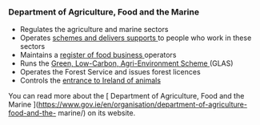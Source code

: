 ###  Department of Agriculture, Food and the Marine

  * Regulates the agriculture and marine sectors 
  * Operates [ schemes and delivers supports ](https://www.gov.ie/en/collection/73aea-schemes-and-services-agriculture-food-and-the-marine/) to people who work in these sectors 
  * Maintains a [ register of food business ](https://www.gov.ie/en/collection/f1a20-lists-of-fbos-registered-and-approved/) operators 
  * Runs the [ Green, Low-Carbon, Agri-Environment Scheme ](https://www.gov.ie/en/service/9133a5-green-low-carbon-agri-environment-scheme-glas/) (GLAS) 
  * Operates the Forest Service and issues forest licences 
  * Controls the [ entrance to Ireland of animals ](/en/moving-country/moving-to-ireland/coming-to-live-in-ireland/bringing-pets-to-ireland/)

You can read more about the [ Department of Agriculture, Food and the Marine
](https://www.gov.ie/en/organisation/department-of-agriculture-food-and-the-
marine/) on its website.
